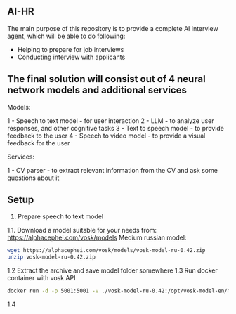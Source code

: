 ## AI-HR

The main purpose of this repository is to provide a complete AI interview agent,
which will be able to do following:

- Helping to prepare for job interviews
- Conducting interview with applicants

## The final solution will consist out of 4 neural network models and additional services

Models:

1 - Speech to text model - for user interaction
2 - LLM - to analyze user responses, and other cognitive tasks
3 - Text to speech model - to provide feedback to the user
4 - Speech to video model - to provide a visual feedback for the user

Services:

1 - CV parser - to extract relevant information from the CV and ask some questions about it

## Setup

1. Prepare speech to text model

1.1. Download a model suitable for your needs from: https://alphacephei.com/vosk/models
Medium russian model:

```sh
wget https://alphacephei.com/vosk/models/vosk-model-ru-0.42.zip
unzip vosk-model-ru-0.42.zip
```

1.2 Extract the archive and save model folder somewhere
1.3 Run docker container with vosk API

```sh
docker run -d -p 5001:5001 -v ./vosk-model-ru-0.42:/opt/vosk-model-en/model alphacep/kaldi-grpc-en:latest
```

1.4 